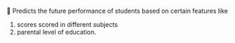 	Predicts the future performance of students based on certain features like 
1. scores scored in different subjects
2. parental level of education.
